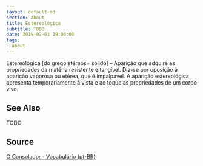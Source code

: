 ```yaml
---
layout: default-md
section: About
title: Estereológica
subtitle: TODO
date: 2019-02-01 19:00:00
tags:
- about
---
```


Estereológica [do grego stéreos= sólido] – Aparição que adquire as propriedades da matéria resistente e tangível. Diz-se por oposição à aparição vaporosa ou etérea, que é impalpável. A aparição estereológica apresenta temporariamente à vista e ao toque as propriedades de um corpo vivo.

## See Also
TODO

## Source
[O Consolador - Vocabulário (pt-BR)](http://www.oconsolador.com.br/linkfixo/vocabulario/principal.html)


